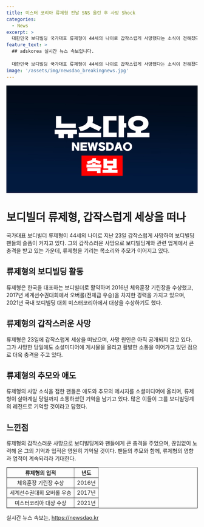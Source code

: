 ```yaml
---
title: 미스터 코리아 류제형 전날 SNS 올린 후 사망 Shock
categories:
  - News
excerpt: >
  대한민국 보디빌딩 국가대표 류제형이 44세의 나이로 갑작스럽게 사망했다는 소식이 전해졌다. 측은 사망 원인을 공개하지 않았으며, 팬들은 그를 추모하며 충격을 토로했다. 류제형은 한국을 대표하는 보디빌더로 활약했으며, 2016년에는 체육훈장 기린장을 수상했고, 2021년에는 국내 대회인 미스터코리아에서 대상을 수상했다. 사망 전날까지도 활발한 활동을 이어가고 있어 더 큰 충격을 안겼다.
feature_text: >
  ## adskorea 실시간 뉴스 속보입니다.

  대한민국 보디빌딩 국가대표 류제형이 44세의 나이로 갑작스럽게 사망했다는 소식이 전해졌다. 측은 사망 원인을 공개하지 않았으며, 팬들은 그를 추모하며 충격을 토로했다. 류제형은 한국을 대표하는 보디빌더로 활약했으며, 2016년에는 체육훈장 기린장을 수상했고, 2021년에는 국내 대회인 미스터코리아에서 대상을 수상했다. 사망 전날까지도 활발한 활동을 이어가고 있어 더 큰 충격을 안겼다.
image: '/assets/img/newsdao_breakingnews.jpg'
---
```


<p><img src="/assets/img/newsdao_breakingnews.jpg" alt="adskorea 속보" /></p>

<h1>보디빌더 류제형, 갑작스럽게 세상을 떠나</h1>

<p data-ke-size="size16">국가대표 보디빌더 류제형이 44세의 나이로 지난 23일 갑작스럽게 사망하여 보디빌딩 팬들의 슬픔이 커지고 있다. 그의 갑작스러운 사망으로 보디빌딩계와 관련 업계에서 큰 충격을 받고 있는 가운데, 류제형을 기리는 목소리와 추모가 이어지고 있다.</p>

<h2 data-ke-size="size26">류제형의 보디빌딩 활동</h2>

<p data-ke-size="size16">류제형은 한국을 대표하는 보디빌더로 활약하며 2016년 체육훈장 기린장을 수상했고, 2017년 세계선수권대회에서 오버롤(전체급 우승)을 차지한 경력을 가지고 있으며, 2021년 국내 보디빌딩 대회 미스터코리아에서 대상을 수상하기도 했다.</p>

<h2 data-ke-size="size26">류제형의 갑작스러운 사망</h2>

<p data-ke-size="size16">류제형은 23일에 갑작스럽게 세상을 떠났으며, 사망 원인은 아직 공개되지 않고 있다. 그가 사망한 당일에도 소셜미디어에 게시물을 올리고 활발한 소통을 이어가고 있던 점으로 더욱 충격을 주고 있다.</p>

<h2 data-ke-size="size26">류제형의 추모와 애도</h2>

<p data-ke-size="size16">류제형의 사망 소식을 접한 팬들은 애도와 추모의 메시지를 소셜미디어에 올리며, 류제형이 살아계실 당일까지 소통하셨던 기억을 남기고 있다. 많은 이들이 그를 보디빌딩계의 레전드로 기억할 것이라고 답했다.</p>

<h2 data-ke-size="26">느낀점</h2>

<p data-ke-size="size16">류제형의 갑작스러운 사망으로 보디빌딩계와 팬들에게 큰 충격을 주었으며, 끊임없이 노력해 온 그의 기억과 업적은 영원히 기억될 것이다. 팬들의 추모와 함께, 류제형의 영향과 업적이 계속되리라 기대한다.</p>

<table style="width: 100%;" border="1">
<tbody>
<tr>
<td style="text-align: center; height: 17px;"><b>류제형의 업적</b></td>
<td style="text-align: center; height: 17px;"><b>년도</b></td>
</tr>
<tr>
<td style="text-align: center; height: 17px;">체육훈장 기린장 수상</td>
<td style="text-align: center; height: 17px;">2016년</td>
</tr>
<tr>
<td style="text-align: center; height: 17px;">세계선수권대회 오버롤 우승</td>
<td style="text-align: center; height: 17px;">2017년</td>
</tr>
<tr>
<td style="text-align: center; height: 17px;">미스터코리아 대상 수상</td>
<td style="text-align: center; height: 17px;">2021년</td>
</tr>
</tbody>
</table>
실시간 뉴스 속보는, <a href="https://newsdao.kr" rel="dofollow">https://newsdao.kr</a>


